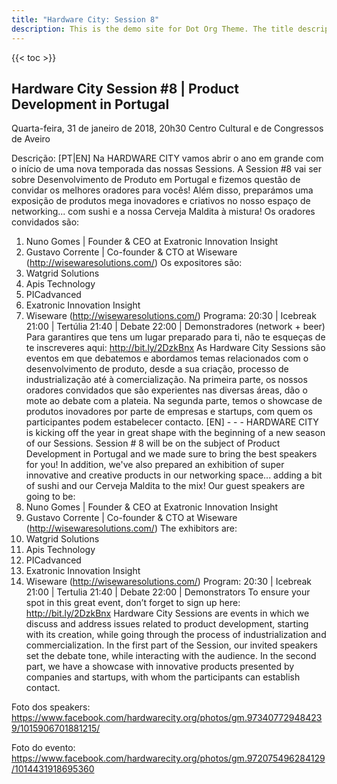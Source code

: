 ```yaml
---
title: "Hardware City: Session 8"
description: This is the demo site for Dot Org Theme. The title description and images front matter is required for meta og content.
---
```


{{< toc >}}

## Hardware City Session #8 | Product Development in Portugal

Quarta-feira, 31 de janeiro de 2018, 20h30
Centro Cultural e de Congressos de Aveiro

Descrição:
[PT|EN]
Na HARDWARE CITY vamos abrir o ano em grande com o início de uma nova temporada das nossas Sessions. A Session #8 vai ser sobre Desenvolvimento de Produto em Portugal e fizemos questão de convidar os melhores oradores para vocês!
Além disso, preparámos uma exposição de produtos mega inovadores e criativos no nosso espaço de networking... com sushi e a nossa Cerveja Maldita à mistura!
Os oradores convidados são:
1. Nuno Gomes | Founder & CEO at Exatronic Innovation Insight
2. Gustavo Corrente | Co-founder & CTO at Wiseware (http://wisewaresolutions.com/)
Os expositores são:
1. Watgrid Solutions
2. Apis Technology
3. PICadvanced
4. Exatronic Innovation Insight
5. Wiseware (http://wisewaresolutions.com/)
Programa:
20:30 | Icebreak
21:00 | Tertúlia
21:40 | Debate
22:00 | Demonstradores (network + beer)
Para garantires que tens um lugar preparado para ti, não te esqueças de te inscreveres aqui: http://bit.ly/2DzkBnx
As Hardware City Sessions são eventos em que debatemos e abordamos temas relacionados com o desenvolvimento de produto, desde a sua criação, processo de industrialização até à comercialização.
Na primeira parte, os nossos oradores convidados que são experientes nas diversas áreas, dão o mote ao debate com a plateia. Na segunda parte, temos o showcase de produtos inovadores por parte de empresas e startups, com quem os participantes podem estabelecer contacto.
[EN] - - -
HARDWARE CITY is kicking off the year in great shape with the beginning of a new season of our Sessions. Session # 8 will be on the subject of Product Development in Portugal and we made sure to bring the best speakers for you!
In addition, we've also prepared an exhibition of super innovative and creative products in our networking space... adding a bit of sushi and our Cerveja Maldita to the mix!
Our guest speakers are going to be:
1. Nuno Gomes | Founder & CEO at Exatronic Innovation Insight
2. Gustavo Corrente | Co-founder & CTO at Wiseware (http://wisewaresolutions.com/)
The exhibitors are:
1. Watgrid Solutions
2. Apis Technology
3. PICadvanced
4. Exatronic Innovation Insight
5. Wiseware (http://wisewaresolutions.com/)
Program:
20:30 | Icebreak
21:00 | Tertulia
21:40 | Debate
22:00 | Demonstrators
To ensure your spot in this great event, don’t forget to sign up here: http://bit.ly/2DzkBnx
Hardware City Sessions are events in which we discuss and address issues related to product development, starting with its creation, while going through the process of industrialization and commercialization.
In the first part of the Session, our invited speakers set the debate tone, while interacting with the audience. In the second part, we have a showcase with innovative products presented by companies and startups, with whom the participants can establish contact.

Foto dos speakers: https://www.facebook.com/hardwarecity.org/photos/gm.973407729484239/1015906701881215/

Foto do evento: https://www.facebook.com/hardwarecity.org/photos/gm.972075496284129/1014431918695360
